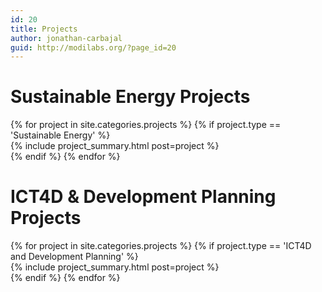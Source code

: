 ```yaml
---
id: 20
title: Projects
author: jonathan-carbajal
guid: http://modilabs.org/?page_id=20
---
```


<div class="container">
<h1>Sustainable Energy Projects</h1>
{% for project in site.categories.projects %}
    {% if project.type == 'Sustainable Energy' %}
        <div class="row-fluid projects">
            {% include project_summary.html post=project %}
        </div>
    {% endif %}
{% endfor %}

<h1>ICT4D & Development Planning Projects</h1>
{% for project in site.categories.projects %}
    {% if project.type == 'ICT4D and Development Planning' %}
        <div class="row-fluid projects">
            {% include project_summary.html post=project %}
        </div>
    {% endif %}
{% endfor %}
</div>
